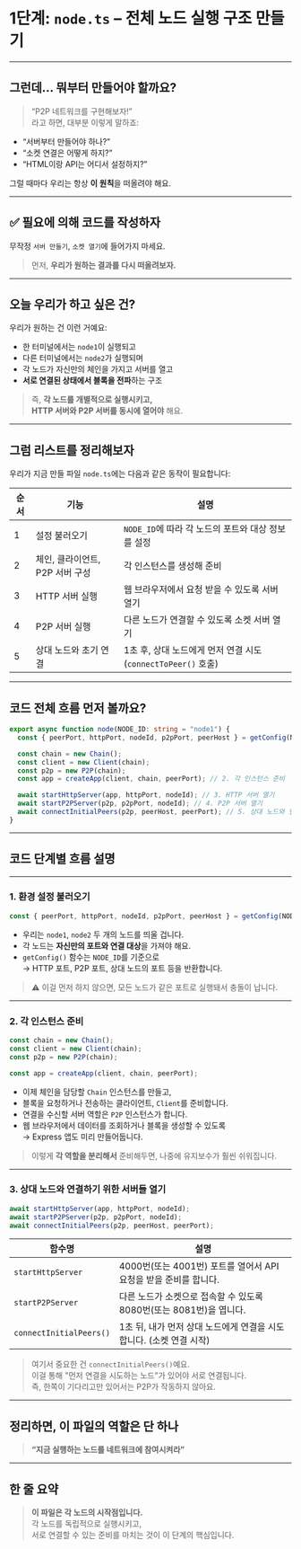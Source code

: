 # 1단계: `node.ts` – 전체 노드 실행 구조 만들기

---

## 그런데… 뭐부터 만들어야 할까요?

> “P2P 네트워크를 구현해보자!”  
> 라고 하면, 대부분 이렇게 말하죠:

- “서버부터 만들어야 하나?”
- “소켓 연결은 어떻게 하지?”
- “HTML이랑 API는 어디서 설정하지?”

그럴 때마다 우리는 항상 **이 원칙**을 떠올려야 해요.

---

## ✅ **필요에 의해 코드를 작성하자**

무작정 `서버 만들기`, `소켓 열기`에 들어가지 마세요.

> 먼저, **우리가 원하는 결과를 다시 떠올려보자.**

---

## 오늘 우리가 하고 싶은 건?

우리가 원하는 건 이런 거예요:

- 한 터미널에서는 `node1`이 실행되고
- 다른 터미널에서는 `node2`가 실행되며
- 각 노드가 자신만의 체인을 가지고 서버를 열고
- **서로 연결된 상태에서 블록을 전파**하는 구조

> 즉, **각 노드를 개별적으로 실행시키고,  
> HTTP 서버와 P2P 서버를 동시에 열어야** 해요.

---

## 그럼 리스트를 정리해보자

우리가 지금 만들 파일 `node.ts`에는 다음과 같은 동작이 필요합니다:

| 순서 | 기능                            | 설명                                                          |
| ---- | ------------------------------- | ------------------------------------------------------------- |
| 1    | 설정 불러오기                   | `NODE_ID`에 따라 각 노드의 포트와 대상 정보를 설정            |
| 2    | 체인, 클라이언트, P2P 서버 구성 | 각 인스턴스를 생성해 준비                                     |
| 3    | HTTP 서버 실행                  | 웹 브라우저에서 요청 받을 수 있도록 서버 열기                 |
| 4    | P2P 서버 실행                   | 다른 노드가 연결할 수 있도록 소켓 서버 열기                   |
| 5    | 상대 노드와 초기 연결           | 1초 후, 상대 노드에게 먼저 연결 시도 (`connectToPeer()` 호출) |

---

## 코드 전체 흐름 먼저 볼까요?

```ts
export async function node(NODE_ID: string = "node1") {
  const { peerPort, httpPort, nodeId, p2pPort, peerHost } = getConfig(NODE_ID); // 1. 환경설정 불러오기

  const chain = new Chain();
  const client = new Client(chain);
  const p2p = new P2P(chain);
  const app = createApp(client, chain, peerPort); // 2. 각 인스턴스 준비

  await startHttpServer(app, httpPort, nodeId); // 3. HTTP 서버 열기
  await startP2PServer(p2p, p2pPort, nodeId); // 4. P2P 서버 열기
  await connectInitialPeers(p2p, peerHost, peerPort); // 5. 상대 노드와 연결
}
```

---

## 코드 단계별 흐름 설명

---

### 1. 환경 설정 불러오기

```ts
const { peerPort, httpPort, nodeId, p2pPort, peerHost } = getConfig(NODE_ID);
```

- 우리는 `node1`, `node2` 두 개의 노드를 띄울 겁니다.
- 각 노드는 **자신만의 포트와 연결 대상**을 가져야 해요.
- `getConfig()` 함수는 `NODE_ID`를 기준으로  
  → HTTP 포트, P2P 포트, 상대 노드의 포트 등을 반환합니다.

> ⚠️ 이걸 먼저 하지 않으면, 모든 노드가 같은 포트로 실행돼서 충돌이 납니다.

---

### 2. 각 인스턴스 준비

```ts
const chain = new Chain();
const client = new Client(chain);
const p2p = new P2P(chain);

const app = createApp(client, chain, peerPort);
```

- 이제 체인을 담당할 `Chain` 인스턴스를 만들고,
- 블록을 요청하거나 전송하는 클라이언트, `Client`를 준비합니다.
- 연결을 수신할 서버 역할은 `P2P` 인스턴스가 합니다.
- 웹 브라우저에서 데이터를 조회하거나 블록을 생성할 수 있도록  
  → Express 앱도 미리 만들어둡니다.

> 이렇게 **각 역할을 분리해서** 준비해두면, 나중에 유지보수가 훨씬 쉬워집니다.

---

### 3. 상대 노드와 연결하기 위한 서버들 열기

```ts
await startHttpServer(app, httpPort, nodeId);
await startP2PServer(p2p, p2pPort, nodeId);
await connectInitialPeers(p2p, peerHost, peerPort);
```

| 함수명                  | 설명                                                                |
| ----------------------- | ------------------------------------------------------------------- |
| `startHttpServer`       | 4000번(또는 4001번) 포트를 열어서 API 요청을 받을 준비를 합니다.    |
| `startP2PServer`        | 다른 노드가 소켓으로 접속할 수 있도록 8080번(또는 8081번)을 엽니다. |
| `connectInitialPeers()` | 1초 뒤, 내가 먼저 상대 노드에게 연결을 시도합니다. (소켓 연결 시작) |

> 여기서 중요한 건 `connectInitialPeers()`예요.  
> 이걸 통해 "먼저 연결을 시도하는 노드"가 있어야 서로 연결됩니다.  
> 즉, 한쪽이 기다리고만 있어서는 P2P가 작동하지 않아요.

---

## 정리하면, 이 파일의 역할은 단 하나

> **“지금 실행하는 노드를 네트워크에 참여시켜라”**

---

## 한 줄 요약

> **이 파일은 각 노드의 시작점입니다.**  
> 각 노드를 독립적으로 실행시키고,  
> 서로 연결할 수 있는 준비를 마치는 것이 이 단계의 핵심입니다.
